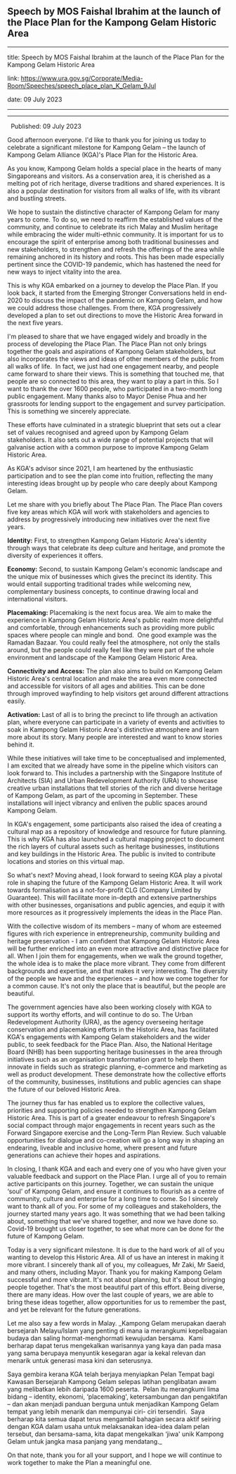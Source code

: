 ## Speech by MOS Faishal Ibrahim at the launch of the Place Plan for the Kampong Gelam Historic Area
---
title: Speech by MOS Faishal Ibrahim at the launch of the Place Plan for the Kampong Gelam Historic Area

link: https://www.ura.gov.sg/Corporate/Media-Room/Speeches/speech_place_plan_K_Gelam_9Jul

date: 09 July 2023

---

-------------------------------------------------------------------------------------------------

  Published: 09 July 2023

Good afternoon everyone. I'd like to thank you for joining us today to celebrate a significant milestone for Kampong Gelam – the launch of Kampong Gelam Alliance (KGA)'s Place Plan for the Historic Area.   
  
As you know, Kampong Gelam holds a special place in the hearts of many Singaporeans and visitors. As a conservation area, it is cherished as a melting pot of rich heritage, diverse traditions and shared experiences. It is also a popular destination for visitors from all walks of life, with its vibrant and bustling streets.   
  
We hope to sustain the distinctive character of Kampong Gelam for many years to come. To do so, we need to reaffirm the established values of the community, and continue to celebrate its rich Malay and Muslim heritage while embracing the wider multi-ethnic community. It is important for us to encourage the spirit of enterprise among both traditional businesses and new stakeholders, to strengthen and refresh the offerings of the area while remaining anchored in its history and roots. This has been made especially pertinent since the COVID-19 pandemic, which has hastened the need for new ways to inject vitality into the area.  
  
This is why KGA embarked on a journey to develop the Place Plan. If you look back, it started from the Emerging Stronger Conversations held in end-2020 to discuss the impact of the pandemic on Kampong Gelam, and how we could address those challenges. From there, KGA progressively developed a plan to set out directions to move the Historic Area forward in the next five years.   
  
I'm pleased to share that we have engaged widely and broadly in the process of developing the Place Plan. The Place Plan not only brings together the goals and aspirations of Kampong Gelam stakeholders, but also incorporates the views and ideas of other members of the public from all walks of life.  In fact, we just had one engagement nearby, and people came forward to share their views. This is something that touched me, that people are so connected to this area, they want to play a part in this. So I want to thank the over 1600 people, who participated in a two-month long public engagement. Many thanks also to Mayor Denise Phua and her grassroots for lending support to the engagement and survey participation. This is something we sincerely appreciate.   
  
These efforts have culminated in a strategic blueprint that sets out a clear set of values recognised and agreed upon by Kampong Gelam stakeholders. It also sets out a wide range of potential projects that will galvanise action with a common purpose to improve Kampong Gelam Historic Area.   
  
As KGA's advisor since 2021, I am heartened by the enthusiastic participation and to see the plan come into fruition, reflecting the many interesting ideas brought up by people who care deeply about Kampong Gelam.   
  
Let me share with you briefly about The Place Plan. The Place Plan covers five key areas which KGA will work with stakeholders and agencies to address by progressively introducing new initiatives over the next five years.  
  
**Identity:** First, to strengthen Kampong Gelam Historic Area's identity through ways that celebrate its deep culture and heritage, and promote the diversity of experiences it offers.  
  
**Economy:** Second, to sustain Kampong Gelam's economic landscape and the unique mix of businesses which gives the precinct its identity. This would entail supporting traditional trades while welcoming new, complementary business concepts, to continue drawing local and international visitors.  
  
**Placemaking:** Placemaking is the next focus area. We aim to make the experience in Kampong Gelam Historic Area's public realm more delightful and comfortable, through enhancements such as providing more public spaces where people can mingle and bond.  One good example was the Ramadan Bazaar. You could really feel the atmosphere, not only the stalls around, but the people could really feel like they were part of the whole environment and landscape of the Kampong Gelam Historic Area.   
  
**Connectivity and Access:** The plan also aims to build on Kampong Gelam Historic Area's central location and make the area even more connected and accessible for visitors of all ages and abilities. This can be done through improved wayfinding to help visitors get around different attractions easily.   
  
**Activation:** Last of all is to bring the precinct to life through an activation plan, where everyone can participate in a variety of events and activities to soak in Kampong Gelam Historic Area's distinctive atmosphere and learn more about its story. Many people are interested and want to know stories behind it.  
  
While these initiatives will take time to be conceptualised and implemented, I am excited that we already have some in the pipeline which visitors can look forward to. This includes a partnership with the Singapore Institute of Architects (SIA) and Urban Redevelopment Authority (URA) to showcase creative urban installations that tell stories of the rich and diverse heritage of Kampong Gelam, as part of the upcoming  in September. These installations will inject vibrancy and enliven the public spaces around Kampong Gelam.   
  
In KGA's engagement, some participants also raised the idea of creating a cultural map as a repository of knowledge and resource for future planning. This is why KGA has also launched a cultural mapping project to document the rich layers of cultural assets such as heritage businesses, institutions and key buildings in the Historic Area. The public is invited to contribute locations and stories on this virtual map.   
  
So what's next? Moving ahead, I look forward to seeing KGA play a pivotal role in shaping the future of the Kampong Gelam Historic Area. It will work towards formalisation as a not-for-profit CLG (Company Limited by Guarantee). This will facilitate more in-depth and extensive partnerships with other businesses, organisations and public agencies, and equip it with more resources as it progressively implements the ideas in the Place Plan.   
  
With the collective wisdom of its members – many of whom are esteemed figures with rich experience in entrepreneurship, community building and heritage preservation - I am confident that Kampong Gelam Historic Area will be further enriched into an even more attractive and distinctive place for all. When I join them for engagements, when we walk the ground together, the whole idea is to make the place more vibrant. They come from different backgrounds and expertise, and that makes it very interesting. The diversity of the people we have and the experiences – and how we come together for a common cause. It's not only the place that is beautiful, but the people are beautiful.   
  
The government agencies have also been working closely with KGA to support its worthy efforts, and will continue to do so. The Urban Redevelopment Authority (URA), as the agency overseeing heritage conservation and placemaking efforts in the Historic Area, has facilitated KGA's engagements with Kampong Gelam stakeholders and the wider public, to seek feedback for the Place Plan. Also, the National Heritage Board (NHB) has been supporting heritage businesses in the area through initiatives such as an organisation transformation grant to help them innovate in fields such as strategic planning, e-commerce and marketing as well as product development. These demonstrate how the collective efforts of the community, businesses, institutions and public agencies can shape the future of our beloved Historic Area.   
  
The journey thus far has enabled us to explore the collective values, priorities and supporting policies needed to strengthen Kampong Gelam Historic Area. This is part of a greater endeavour to refresh Singapore's social compact through major engagements in recent years such as the Forward Singapore exercise and the Long-Term Plan Review. Such valuable opportunities for dialogue and co-creation will go a long way in shaping an endearing, liveable and inclusive home, where present and future generations can achieve their hopes and aspirations.   
  
In closing, I thank KGA and each and every one of you who have given your valuable feedback and support on the Place Plan. I urge all of you to remain active participants on this journey. Together, we can sustain the unique ‘soul' of Kampong Gelam, and ensure it continues to flourish as a centre of community, culture and enterprise for a long time to come. So I sincerely want to thank all of you. For some of my colleagues and stakeholders, the journey started many years ago. It was something that we had been talking about, something that we've shared together, and now we have done so. Covid-19 brought us closer together, to see what more can be done for the future of Kampong Gelam.   
  
Today is a very significant milestone. It is due to the hard work of all of you wanting to develop this Historic Area. All of us have an interest in making it more vibrant. I sincerely thank all of you, my colleagues, Mr Zaki, Mr Saeid, and many others, including Mayor. Thank you for making Kampong Gelam successful and more vibrant. It's not about planning, but it's about bringing people together. That's the most beautiful part of this effort. Being diverse, there are many ideas. How over the last couple of years, we are able to bring these ideas together, allow opportunities for us to remember the past, and yet be relevant for the future generations.   
  
Let me also say a few words in Malay. _Kampong Gelam merupakan daerah bersejarah Melayu/Islam yang penting di mana ia merangkumi kepelbagaian budaya dan saling hormat-menghormati kewujudan bersama.  Kami berharap dapat terus mengekalkan warisannya yang kaya dan pada masa yang sama berupaya menyuntik kesegaran agar ia kekal relevan dan menarik untuk generasi masa kini dan seterusnya.   
  
Saya gembira kerana KGA telah berjaya menyiapkan Pelan Tempat bagi Kawasan Bersejarah Kampong Gelam selepas latihan penglibatan awam yang melibatkan lebih daripada 1600 peserta.  Pelan itu merangkumi lima bidang – identity, ekonomi, ‘placemaking', ketersambungan dan pengaktifan – dan akan menjadi panduan berguna untuk menjadikan Kampong Gelam tempat yang lebih menarik dan mempunyai ciri- ciri tersendiri.  Saya berharap kita semua dapat terus mengambil bahagian secara aktif seiring dengan KGA dalam usaha untuk melaksanakan idea-idea dalam pelan tersebut, dan bersama-sama, kita dapat mengekalkan ‘jiwa' unik Kampong Gelam untuk jangka masa panjang yang mendatang._    
  
On that note, thank you for all your support, and I hope we will continue to work together to make the Plan a meaningful one.